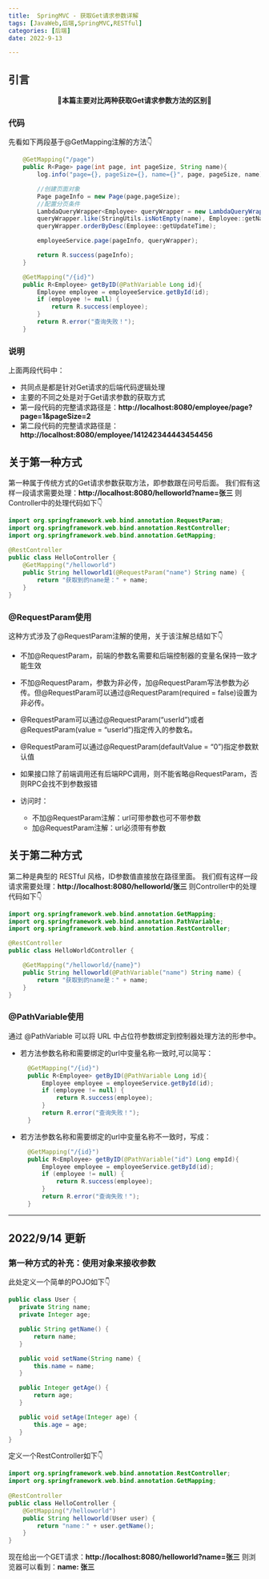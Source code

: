 ```yaml
---
title:  SpringMVC - 获取Get请求参数详解
tags: [JavaWeb,后端,SpringMVC,RESTful]
categories: [后端]
date: 2022-9-13

---
```


## 引言

**<center>📨本篇主要对比两种获取Get请求参数方法的区别📨</center>**

### 代码

先看如下两段基于@GetMapping注解的方法👇

```java
    @GetMapping("/page")
    public R<Page> page(int page, int pageSize, String name){
        log.info("page={}, pageSize={}, name={}", page, pageSize, name);

        //创建页面对象
        Page pageInfo = new Page(page,pageSize);
        //配置分页条件
        LambdaQueryWrapper<Employee> queryWrapper = new LambdaQueryWrapper();
        queryWrapper.like(StringUtils.isNotEmpty(name), Employee::getName, name);
        queryWrapper.orderByDesc(Employee::getUpdateTime);

        employeeService.page(pageInfo, queryWrapper);

        return R.success(pageInfo);
    }
```
```java
    @GetMapping("/{id}")
    public R<Employee> getByID(@PathVariable Long id){
        Employee employee = employeeService.getById(id);
        if (employee != null) {
            return R.success(employee);
        }
        return R.error("查询失败！");
    }
```

### 说明
上面两段代码中：
- 共同点是都是针对Get请求的后端代码逻辑处理
- 主要的不同之处是对于Get请求参数的获取方式
- 第一段代码的完整请求路径是：**http://localhost:8080/employee/page?page=1&pageSize=2**
- 第二段代码的完整请求路径是：**http://localhost:8080/employee/141242344443454456**

## 关于第一种方式

第一种属于传统方式的Get请求参数获取方法，即参数跟在问号后面。
我们假有这样一段请求需要处理：**http://localhost:8080/helloworld?name=张三**
则Controller中的处理代码如下👇
```java
import org.springframework.web.bind.annotation.RequestParam;
import org.springframework.web.bind.annotation.RestController;
import org.springframework.web.bind.annotation.GetMapping;
 
@RestController
public class HelloController {
    @GetMapping("/helloworld")
    public String helloworld1(@RequestParam("name") String name) {
        return "获取到的name是：" + name;
    }
}
```
### @RequestParam使用

这种方式涉及了@RequestParam注解的使用，关于该注解总结如下👇
- 不加@RequestParam，前端的参数名需要和后端控制器的变量名保持一致才能生效

- 不加@RequestParam，参数为非必传，加@RequestParam写法参数为必传。但@RequestParam可以通过@RequestParam(required = false)设置为非必传。

- @RequestParam可以通过@RequestParam(“userId”)或者@RequestParam(value = “userId”)指定传入的参数名。

- @RequestParam可以通过@RequestParam(defaultValue = “0”)指定参数默认值

- 如果接口除了前端调用还有后端RPC调用，则不能省略@RequestParam，否则RPC会找不到参数报错

- 访问时：
  - 不加@RequestParam注解：url可带参数也可不带参数
  - 加@RequestParam注解：url必须带有参数

## 关于第二种方式
第二种是典型的 RESTful 风格，ID参数值直接放在路径里面。
我们假有这样一段请求需要处理：**http://localhost:8080/helloworld/张三**
则Controller中的处理代码如下👇
```java
import org.springframework.web.bind.annotation.GetMapping;
import org.springframework.web.bind.annotation.PathVariable;
import org.springframework.web.bind.annotation.RestController;

@RestController
public class HelloWorldController {

    @GetMapping("/helloworld/{name}")
    public String helloworld(@PathVariable("name") String name) {
        return "获取到的name是：" + name;
    }
}
```
### @PathVariable使用
通过 @PathVariable 可以将 URL 中占位符参数绑定到控制器处理方法的形参中。

- 若方法参数名称和需要绑定的url中变量名称一致时,可以简写：
  ```java   
    @GetMapping("/{id}")
    public R<Employee> getByID(@PathVariable Long id){
        Employee employee = employeeService.getById(id);
        if (employee != null) {
            return R.success(employee);
        }
        return R.error("查询失败！");
    }
  ```
- 若方法参数名称和需要绑定的url中变量名称不一致时，写成：
  ```java
    @GetMapping("/{id}")
    public R<Employee> getByID(@PathVariable("id") Long empId){
        Employee employee = employeeService.getById(id);
        if (employee != null) {
            return R.success(employee);
        }
        return R.error("查询失败！");
    }
  ```

 ---
 ## 2022/9/14 更新

 ### 第一种方式的补充：使用对象来接收参数

 此处定义一个简单的POJO如下👇
 ```java
 public class User {
    private String name;
    private Integer age;
 
    public String getName() {
        return name;
    }
 
    public void setName(String name) {
        this.name = name;
    }
 
    public Integer getAge() {
        return age;
    }
 
    public void setAge(Integer age) {
        this.age = age;
    }
}
 ```
定义一个RestController如下👇
```java
import org.springframework.web.bind.annotation.RestController;
import org.springframework.web.bind.annotation.GetMapping;
 
@RestController
public class HelloController {
    @GetMapping("/helloworld")
    public String helloworld(User user) {
        return "name：" + user.getName();
    }
}
```
现在给出一个GET请求：**http://localhost:8080/helloworld?name=张三**
则浏览器可以看到：**name: 张三**